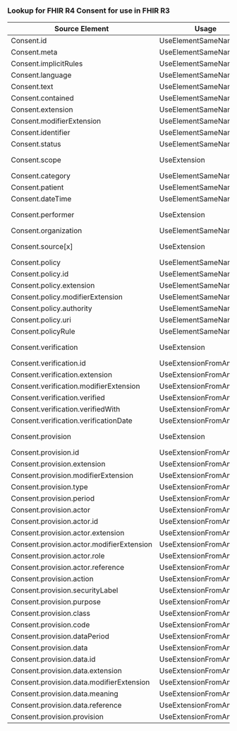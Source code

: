 ### Lookup for FHIR R4 Consent for use in FHIR R3

| Source Element | Usage | Target |
| -------------- | ----- | ------ |
| Consent.id | UseElementSameName | Consent.id |
| Consent.meta | UseElementSameName | Consent.meta |
| Consent.implicitRules | UseElementSameName | Consent.implicitRules |
| Consent.language | UseElementSameName | Consent.language |
| Consent.text | UseElementSameName | Consent.text |
| Consent.contained | UseElementSameName | Consent.contained |
| Consent.extension | UseElementSameName | Consent.extension |
| Consent.modifierExtension | UseElementSameName | Consent.modifierExtension |
| Consent.identifier | UseElementSameName | Consent.identifier |
| Consent.status | UseElementSameName | Consent.status |
| Consent.scope | UseExtension | http://hl7.org/fhir/4.0/StructureDefinition/extension-Consent.scope |
| Consent.category | UseElementSameName | Consent.category |
| Consent.patient | UseElementSameName | Consent.patient |
| Consent.dateTime | UseElementSameName | Consent.dateTime |
| Consent.performer | UseExtension | http://hl7.org/fhir/4.0/StructureDefinition/extension-Consent.performer |
| Consent.organization | UseElementSameName | Consent.organization |
| Consent.source[x] | UseExtension | http://hl7.org/fhir/4.0/StructureDefinition/extension-Consent.source |
| Consent.policy | UseElementSameName | Consent.policy |
| Consent.policy.id | UseElementSameName | Consent.policy.id |
| Consent.policy.extension | UseElementSameName | Consent.policy.extension |
| Consent.policy.modifierExtension | UseElementSameName | Consent.policy.modifierExtension |
| Consent.policy.authority | UseElementSameName | Consent.policy.authority |
| Consent.policy.uri | UseElementSameName | Consent.policy.uri |
| Consent.policyRule | UseElementSameName | Consent.policyRule |
| Consent.verification | UseExtension | http://hl7.org/fhir/4.0/StructureDefinition/extension-Consent.verification |
| Consent.verification.id | UseExtensionFromAncestor | - |
| Consent.verification.extension | UseExtensionFromAncestor | - |
| Consent.verification.modifierExtension | UseExtensionFromAncestor | - |
| Consent.verification.verified | UseExtensionFromAncestor | - |
| Consent.verification.verifiedWith | UseExtensionFromAncestor | - |
| Consent.verification.verificationDate | UseExtensionFromAncestor | - |
| Consent.provision | UseExtension | http://hl7.org/fhir/4.0/StructureDefinition/extension-Consent.provision |
| Consent.provision.id | UseExtensionFromAncestor | - |
| Consent.provision.extension | UseExtensionFromAncestor | - |
| Consent.provision.modifierExtension | UseExtensionFromAncestor | - |
| Consent.provision.type | UseExtensionFromAncestor | - |
| Consent.provision.period | UseExtensionFromAncestor | - |
| Consent.provision.actor | UseExtensionFromAncestor | - |
| Consent.provision.actor.id | UseExtensionFromAncestor | - |
| Consent.provision.actor.extension | UseExtensionFromAncestor | - |
| Consent.provision.actor.modifierExtension | UseExtensionFromAncestor | - |
| Consent.provision.actor.role | UseExtensionFromAncestor | - |
| Consent.provision.actor.reference | UseExtensionFromAncestor | - |
| Consent.provision.action | UseExtensionFromAncestor | - |
| Consent.provision.securityLabel | UseExtensionFromAncestor | - |
| Consent.provision.purpose | UseExtensionFromAncestor | - |
| Consent.provision.class | UseExtensionFromAncestor | - |
| Consent.provision.code | UseExtensionFromAncestor | - |
| Consent.provision.dataPeriod | UseExtensionFromAncestor | - |
| Consent.provision.data | UseExtensionFromAncestor | - |
| Consent.provision.data.id | UseExtensionFromAncestor | - |
| Consent.provision.data.extension | UseExtensionFromAncestor | - |
| Consent.provision.data.modifierExtension | UseExtensionFromAncestor | - |
| Consent.provision.data.meaning | UseExtensionFromAncestor | - |
| Consent.provision.data.reference | UseExtensionFromAncestor | - |
| Consent.provision.provision | UseExtensionFromAncestor | - |
